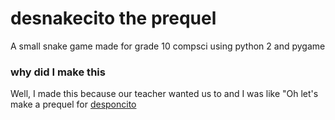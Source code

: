 # desnakecito the prequel
A small snake game made for grade 10 compsci using python 2 and pygame

### why did I make this
Well, I made this because our teacher wanted us to and I was like "Oh let's make a prequel for [desponcito](https://github.com/beepboop271/despongcito) 